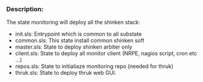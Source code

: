 ### Description:


The state monitoring will deploy all the shinken stack:

- init.sls:     Entrypoint which is common to all substate
- common.sls:   This state install common shinken soft
- master.sls:   State to deploy shinken arbiter only 
- client.sls:   State to deploy all monitor client (NRPE, nagios script, cron etc ...)
- repos.sls:    State to initialiaze monitoring repo (needed for thruk)
- thruk.sls:    State to deploy thruk web GUI.

